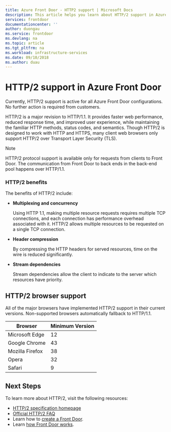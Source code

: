 ```yaml
---
title: Azure Front Door - HTTP2 support | Microsoft Docs
description: This article helps you learn about HTTP/2 support in Azure Front Door
services: frontdoor
documentationcenter: ''
author: duongau
ms.service: frontdoor
ms.devlang: na
ms.topic: article
ms.tgt_pltfrm: na
ms.workload: infrastructure-services
ms.date: 09/10/2018
ms.author: duau
---
```


# HTTP/2 support in Azure Front Door

Currently, HTTP/2 support is active for all Azure Front Door configurations. No further action is required from customers.

HTTP/2 is a major revision to HTTP/1.1. It provides faster web performance, reduced response time, and improved user experience, while maintaining the familiar HTTP methods, status codes, and semantics. Though HTTP/2 is designed to work with HTTP and HTTPS, many client web browsers only support HTTP/2 over Transport Layer Security (TLS).

> [!NOTE]
> HTTP/2 protocol support is available only for requests from clients to Front Door. The communication from Front Door to back ends in the back-end pool happens over HTTP/1.1. 

### HTTP/2 benefits

The benefits of HTTP/2 include:

*   **Multiplexing and concurrency**

    Using HTTP 1.1, making multiple resource requests requires multiple TCP connections, and each connection has performance overhead associated with it. HTTP/2 allows multiple resources to be requested on a single TCP connection.

*   **Header compression**

    By compressing the HTTP headers for served resources, time on the wire is reduced significantly.

*   **Stream dependencies**

    Stream dependencies allow the client to indicate to the server which resources have priority.


## HTTP/2 browser support

All of the major browsers have implemented HTTP/2 support in their current versions. Non-supported browsers automatically fallback to HTTP/1.1.

|Browser|Minimum Version|
|-------------|------------|
|Microsoft Edge| 12|
|Google Chrome| 43|
|Mozilla Firefox| 38|
|Opera| 32|
|Safari| 9|

## Next Steps

To learn more about HTTP/2, visit the following resources:

- [HTTP/2 specification homepage](https://http2.github.io/)
- [Official HTTP/2 FAQ](https://http2.github.io/faq/)
- Learn how to [create a Front Door](quickstart-create-front-door.md).
- Learn [how Front Door works](front-door-routing-architecture.md).
